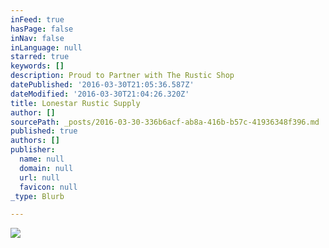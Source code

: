 ```yaml
---
inFeed: true
hasPage: false
inNav: false
inLanguage: null
starred: true
keywords: []
description: Proud to Partner with The Rustic Shop
datePublished: '2016-03-30T21:05:36.587Z'
dateModified: '2016-03-30T21:04:26.320Z'
title: Lonestar Rustic Supply
author: []
sourcePath: _posts/2016-03-30-336b6acf-ab8a-416b-b57c-41936348f396.md
published: true
authors: []
publisher:
  name: null
  domain: null
  url: null
  favicon: null
_type: Blurb

---
```

![](https://the-grid-user-content.s3-us-west-2.amazonaws.com/8d5c981f-39ef-473e-84fe-64ca6ccea60f.jpg)